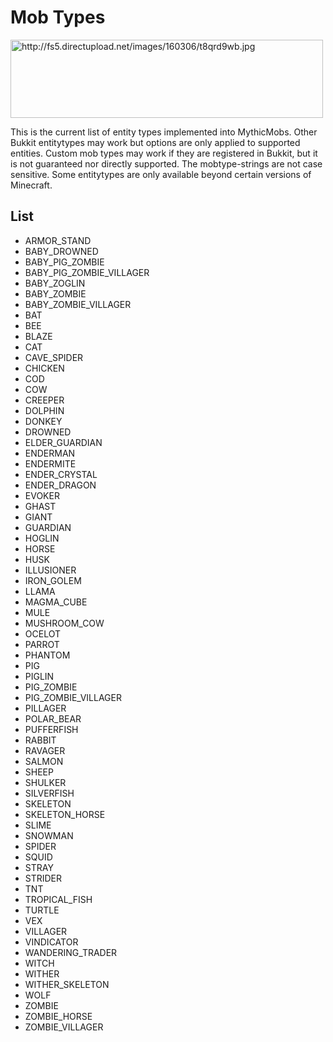 Mob Types
=========

<img src="http://fs5.directupload.net/images/160306/t8qrd9wb.jpg" width="500" height="125" alt="http://fs5.directupload.net/images/160306/t8qrd9wb.jpg" />

This is the current list of entity types implemented into MythicMobs.
Other Bukkit entitytypes may work but options are only applied to
supported entities. Custom mob types may work if they are registered in
Bukkit, but it is not guaranteed nor directly supported. The
mobtype-strings are not case sensitive. Some entitytypes are only
available beyond certain versions of Minecraft.

List
----

-   ARMOR\_STAND
-   BABY\_DROWNED
-   BABY\_PIG\_ZOMBIE
-   BABY\_PIG\_ZOMBIE\_VILLAGER
-   BABY\_ZOGLIN
-   BABY\_ZOMBIE
-   BABY\_ZOMBIE\_VILLAGER
-   BAT
-   BEE
-   BLAZE
-   CAT
-   CAVE\_SPIDER
-   CHICKEN
-   COD
-   COW
-   CREEPER
-   DOLPHIN
-   DONKEY
-   DROWNED
-   ELDER\_GUARDIAN
-   ENDERMAN
-   ENDERMITE
-   ENDER\_CRYSTAL
-   ENDER\_DRAGON
-   EVOKER
-   GHAST
-   GIANT
-   GUARDIAN
-   HOGLIN
-   HORSE
-   HUSK
-   ILLUSIONER
-   IRON\_GOLEM
-   LLAMA
-   MAGMA\_CUBE
-   MULE
-   MUSHROOM\_COW
-   OCELOT
-   PARROT
-   PHANTOM
-   PIG
-   PIGLIN
-   PIG\_ZOMBIE
-   PIG\_ZOMBIE\_VILLAGER
-   PILLAGER
-   POLAR\_BEAR
-   PUFFERFISH
-   RABBIT
-   RAVAGER
-   SALMON
-   SHEEP
-   SHULKER
-   SILVERFISH
-   SKELETON
-   SKELETON\_HORSE
-   SLIME
-   SNOWMAN
-   SPIDER
-   SQUID
-   STRAY
-   STRIDER
-   TNT
-   TROPICAL\_FISH
-   TURTLE
-   VEX
-   VILLAGER
-   VINDICATOR
-   WANDERING\_TRADER
-   WITCH
-   WITHER
-   WITHER\_SKELETON
-   WOLF
-   ZOMBIE
-   ZOMBIE\_HORSE
-   ZOMBIE\_VILLAGER
